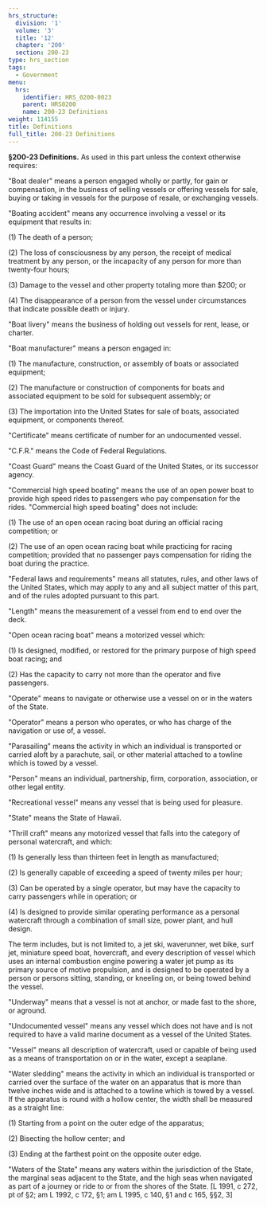 ```yaml
---
hrs_structure:
  division: '1'
  volume: '3'
  title: '12'
  chapter: '200'
  section: 200-23
type: hrs_section
tags:
  - Government
menu:
  hrs:
    identifier: HRS_0200-0023
    parent: HRS0200
    name: 200-23 Definitions
weight: 114155
title: Definitions
full_title: 200-23 Definitions
---
```

**§200-23 Definitions.** As used in this part unless the context otherwise requires:

"Boat dealer" means a person engaged wholly or partly, for gain or compensation, in the business of selling vessels or offering vessels for sale, buying or taking in vessels for the purpose of resale, or exchanging vessels.

"Boating accident" means any occurrence involving a vessel or its equipment that results in:

(1) The death of a person;

(2) The loss of consciousness by any person, the receipt of medical treatment by any person, or the incapacity of any person for more than twenty-four hours;

(3) Damage to the vessel and other property totaling more than $200; or

(4) The disappearance of a person from the vessel under circumstances that indicate possible death or injury.

"Boat livery" means the business of holding out vessels for rent, lease, or charter.

"Boat manufacturer" means a person engaged in:

(1) The manufacture, construction, or assembly of boats or associated equipment;

(2) The manufacture or construction of components for boats and associated equipment to be sold for subsequent assembly; or

(3) The importation into the United States for sale of boats, associated equipment, or components thereof.

"Certificate" means certificate of number for an undocumented vessel.

"C.F.R." means the Code of Federal Regulations.

"Coast Guard" means the Coast Guard of the United States, or its successor agency.

"Commercial high speed boating" means the use of an open power boat to provide high speed rides to passengers who pay compensation for the rides. "Commercial high speed boating" does not include:

(1) The use of an open ocean racing boat during an official racing competition; or

(2) The use of an open ocean racing boat while practicing for racing competition; provided that no passenger pays compensation for riding the boat during the practice.

"Federal laws and requirements" means all statutes, rules, and other laws of the United States, which may apply to any and all subject matter of this part, and of the rules adopted pursuant to this part.

"Length" means the measurement of a vessel from end to end over the deck.

"Open ocean racing boat" means a motorized vessel which:

(1) Is designed, modified, or restored for the primary purpose of high speed boat racing; and

(2) Has the capacity to carry not more than the operator and five passengers.

"Operate" means to navigate or otherwise use a vessel on or in the waters of the State.

"Operator" means a person who operates, or who has charge of the navigation or use of, a vessel.

"Parasailing" means the activity in which an individual is transported or carried aloft by a parachute, sail, or other material attached to a towline which is towed by a vessel.

"Person" means an individual, partnership, firm, corporation, association, or other legal entity.

"Recreational vessel" means any vessel that is being used for pleasure.

"State" means the State of Hawaii.

"Thrill craft" means any motorized vessel that falls into the category of personal watercraft, and which:

(1) Is generally less than thirteen feet in length as manufactured;

(2) Is generally capable of exceeding a speed of twenty miles per hour;

(3) Can be operated by a single operator, but may have the capacity to carry passengers while in operation; or

(4) Is designed to provide similar operating performance as a personal watercraft through a combination of small size, power plant, and hull design.

The term includes, but is not limited to, a jet ski, waverunner, wet bike, surf jet, miniature speed boat, hovercraft, and every description of vessel which uses an internal combustion engine powering a water jet pump as its primary source of motive propulsion, and is designed to be operated by a person or persons sitting, standing, or kneeling on, or being towed behind the vessel.

"Underway" means that a vessel is not at anchor, or made fast to the shore, or aground.

"Undocumented vessel" means any vessel which does not have and is not required to have a valid marine document as a vessel of the United States.

"Vessel" means all description of watercraft, used or capable of being used as a means of transportation on or in the water, except a seaplane.

"Water sledding" means the activity in which an individual is transported or carried over the surface of the water on an apparatus that is more than twelve inches wide and is attached to a towline which is towed by a vessel. If the apparatus is round with a hollow center, the width shall be measured as a straight line:

(1) Starting from a point on the outer edge of the apparatus;

(2) Bisecting the hollow center; and

(3) Ending at the farthest point on the opposite outer edge.

"Waters of the State" means any waters within the jurisdiction of the State, the marginal seas adjacent to the State, and the high seas when navigated as part of a journey or ride to or from the shores of the State. [L 1991, c 272, pt of §2; am L 1992, c 172, §1; am L 1995, c 140, §1 and c 165, §§2, 3]